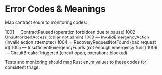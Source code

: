 # Error Codes & Meanings

Map contract enum to monitoring codes:

1001 — ContractPaused (operation forbidden due to pause)
1002 — UnauthorizedAccess (caller not admin)
1003 — InvalidEmergencyAction (invalid action attempted)
1004 — RecoveryRequestNotFound (bad request id)
1005 — InsufficientEmergencyFunds (not enough emergency fund)
1006 — CircuitBreakerTriggered (circuit open, operations blocked)

Tests and monitoring should map Rust enum values to these codes for consistent triage.